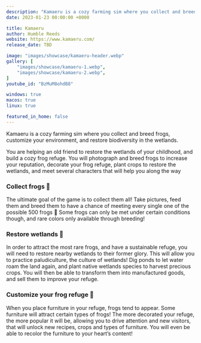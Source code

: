 ```yaml
---
description: "Kamaeru is a cozy farming sim where you collect and breed frogs, customize your environment, and restore biodiversity in the wetlands."
date: 2023-01-23 00:00:00 +0000

title: Kamaeru
author: Humble Reeds
website: https://www.kamaeru.com/
release_date: TBD

image: "images/showcase/kamaeru-header.webp"
gallery: [
	"images/showcase/kamaeru-1.webp",
	"images/showcase/kamaeru-2.webp",
]
youtube_id: "BzMuM8ohdB8"

windows: true
macos: true
linux: true

featured_in_home: false
---
```


Kamaeru is a cozy farming sim where you collect and breed frogs, customize your environment, and restore biodiversity in the wetlands.

You are helping an old friend to restore the wetlands of your childhood, and build a cozy frog refuge. You will photograph and breed frogs to increase your reputation, decorate your frog refuge, plant crops to restore the wetlands, and meet several characters that will help you along the way


### Collect frogs 🐸
The ultimate goal of the game is to collect them all! Take pictures, feed them and breed them to have a chance of meeting every single one of the possible 500 frogs 🐸
Some frogs can only be met under certain conditions though, and rare colors only available through breeding!


### Restore wetlands 🌾
In order to attract the most rare frogs, and have a sustainable refuge, you will need to restore nearby wetlands to their former glory. This will allow you to practice paludiculture, the culture of wetlands!
Dig ponds to let water roam the land again, and plant native wetlands species to harvest precious crops. You will then be able to transform them into manufactured goods, and sell them to improve your refuge.


### Customize your frog refuge 🎨
When you place furniture in your refuge, frogs tend to appear. Some furniture will attract certain types of frogs!
The more decorated your refuge, the more popular it will be, allowing you to drive attention and new visitors, that will unlock new recipes, crops and types of furniture. You will even be able to recolor the furniture to your heart’s content!
